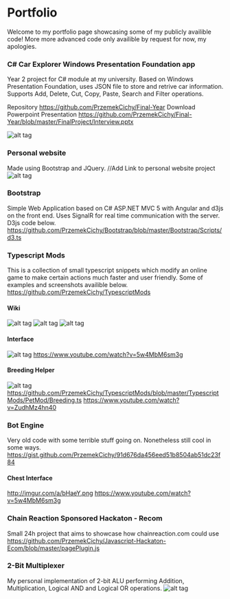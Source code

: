 # Portfolio

Welcome to my portfolio page showcasing some of my publicly availible code!
More more advanced code only availible by request for now, my apologies.

### C# Car Explorer Windows Presentation Foundation app
Year 2 project for C# module at my university. Based on Windows Presentation Foundation, uses JSON file to store and retrive car information.
Supports Add, Delete, Cut, Copy, Paste, Search and Filter operations. 

Repository https://github.com/PrzemekCichy/Final-Year
Download Powerpoint Presentation https://github.com/PrzemekCichy/Final-Year/blob/master/FinalProject/Interview.pptx

![alt tag](http://i.imgur.com/e7uqlL1.png)

### Personal website
Made using Bootstrap and JQuery.
//Add Link to personal website project
![alt tag](http://imgur.com/RfCkC8Z.png)

### Bootstrap
Simple Web Application based on C# ASP.NET MVC 5 with Angular and d3js on the front end.
Uses SignalR for real time communication with the server.
D3js code below.
https://github.com/PrzemekCichy/Bootstrap/blob/master/Bootstrap/Scripts/d3.ts

### Typescript Mods
This is a collection of small typescript snippets which modify an online game to make certain actions much faster and user friendly.
Some of examples and screenshots availible below.
https://github.com/PrzemekCichy/TypescriptMods

#### Wiki
![alt tag](http://i.imgur.com/U55GDLi.png)
![alt tag](http://i.imgur.com/1xixqpG.png)
![alt tag](http://i.imgur.com/Bgau3wK.png)

#### Interface
![alt tag](http://i.imgur.com/aUEXltd.png)
https://www.youtube.com/watch?v=5w4MbM6sm3g

#### Breeding Helper
![alt tag](http://imgur.com/rOv31ht.png)
https://github.com/PrzemekCichy/TypescriptMods/blob/master/TypescriptMods/PetMod/Breeding.ts
https://www.youtube.com/watch?v=ZudhMz4hn40


### Bot Engine
Very old code with some terrible stuff going on. Nonetheless still cool in some ways. 
https://gist.github.com/PrzemekCichy/91d676da456eed51b8504ab51dc23f84


#### Chest Interface
http://imgur.com/a/bHaeY.png
https://www.youtube.com/watch?v=5w4MbM6sm3g


### Chain Reaction Sponsored Hackaton - Recom
Small 24h project that aims to showcase how chainreaction.com could use 
https://github.com/PrzemekCichy/Javascript-Hackaton-Ecom/blob/master/pagePlugin.js


### 2-Bit Multiplexer
My personal implementation of 2-bit ALU performing Addition, Multiplication, Logical AND and Logical OR operations.
![alt tag](http://i.imgur.com/d3ymfHE.png)

